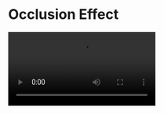 # Occlusion Effect

![alt tag](https://github.com/ted10401/OcclusionEffect/blob/master/GitHubResources/occlusion_effect.mp4)
